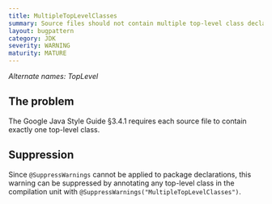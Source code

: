 ```yaml
---
title: MultipleTopLevelClasses
summary: Source files should not contain multiple top-level class declarations
layout: bugpattern
category: JDK
severity: WARNING
maturity: MATURE
---
```


<!--
*** AUTO-GENERATED, DO NOT MODIFY ***
To make changes, edit the @BugPattern annotation or the explanation in docs/bugpattern.
-->

_Alternate names: TopLevel_

## The problem
The Google Java Style Guide §3.4.1 requires each source file to contain exactly
one top-level class.

## Suppression

Since `@SuppressWarnings` cannot be applied to package declarations, this
warning can be suppressed by annotating any top-level class in the compilation
unit with `@SuppressWarnings("MultipleTopLevelClasses")`.

